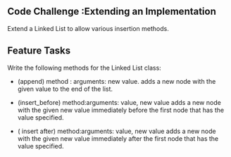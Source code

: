 ## Code Challenge :Extending an Implementation
Extend a Linked List to allow various insertion methods.


## Feature Tasks
Write the following methods for the Linked List class:

- (append) method : arguments: new value.
adds a new node with the given value to the end of the list.

- (insert_before) method:arguments: value, new value
adds a new node with the given new value immediately before the first node that has the value specified.

- ( insert after) method:arguments: value, new value
adds a new node with the given new value immediately after the first node that has the value specified.
         
         